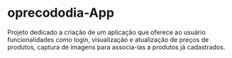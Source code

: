 # oprecododia-App
Projeto dedicado a criação de um aplicação que oferece ao usuário funcionalidades como login, visualização e atualização de preços de produtos, captura de imagens para associa-las a produtos já cadastrados.
